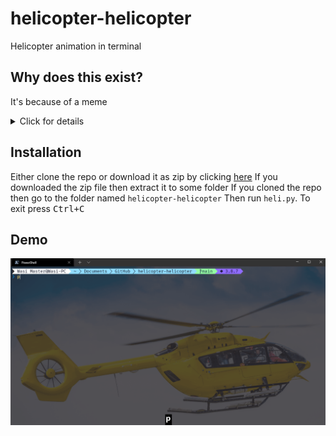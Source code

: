 # helicopter-helicopter

Helicopter animation in terminal

## Why does this exist?
It's because of a meme

<details close>
<summary>Click for details</summary>

See [this page](https://wiki.projecttopics.org/982409-what-is-helicopter-helicopter-meme-viral-tiktok-song-explore/index.html "Meme explanation") for a highly detailed explanation

### The origins
> The helicopter helicopter is a meme that got generated around November of this year.
> According to YouTube, the original video is about five seconds long. The video features a young Arab boy that has placed himself as a seat for the motorbike.
> His face is the headlight while his hands rest on the wheel of the Transformer-like vehicle.
> The serious expression on the boy’s face makes the video even more hilarious.
> The shot clip has managed to gather over 150,000 views in a few short days.
> On TikTok, the sound is famous as Helikopter by Fezlija.

### The creator
> The singer behind the Helikoppter helipkopter meme is none other then Fazlija. He is a 49 year old mucison fomr Bosnia and herzegovinea.
> The singer released the song back in 2015. After a few creators used the tune for their background music, the sound started getting the recognition it deserves.
> It seems that the song has yet to have an English translation. According to Know your meme, the sone is about money and helicopter.
> The youtube videos have about 2 million views.

These memes usually have a music where a person with a arabic accent sings helikopter, helikopter\
There are three versions of this song: [#1](https://youtu.be/neDWGg2mGqo "1st Song"), [#2](https://youtu.be/neDWGg2mGqo?t=10 "2nd Song"), [#3](https://youtu.be/neDWGg2mGqo?t=33 "3rd Song")

</details>

## Installation

Either clone the repo or download it as zip by clicking [here](https://github.com/wasi-master/helicopter-helicopter/archive/refs/heads/main.zip)
If you downloaded the zip file then extract it to some folder
If you cloned the repo then go to the folder named `helicopter-helicopter`
Then run `heli.py`.
To exit press <kbd>Ctrl+C</kbd>

## Demo

![helikopter-helikopter](helikopter-helikopter.gif)